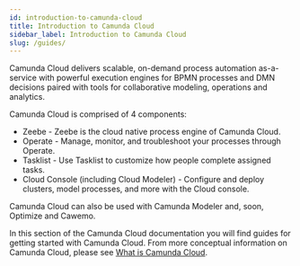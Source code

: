 ```yaml
---
id: introduction-to-camunda-cloud
title: Introduction to Camunda Cloud
sidebar_label: Introduction to Camunda Cloud
slug: /guides/
---
```


Camunda Cloud delivers scalable, on-demand process automation as-a-service with powerful execution engines for BPMN processes and DMN decisions paired with tools for collaborative modeling, operations and analytics.

Camunda Cloud is comprised of 4 components:

* Zeebe - Zeebe is the cloud native process engine of Camunda Cloud.
* Operate - Manage, monitor, and troubleshoot your processes through Operate.
* Tasklist - Use Tasklist to customize how people complete assigned tasks.
* Cloud Console (including Cloud Modeler) - Configure and deploy clusters, model processes, and more with the Cloud console. 

Camunda Cloud can also be used with Camunda Modeler and, soon, Optimize and Cawemo. 

In this section of the Camunda Cloud documentation you will find guides for getting started with Camunda Cloud. From more conceptual information on Camunda Cloud, please see [What is Camunda Cloud](product-manuals/concepts/what-is-camunda-cloud.md).

